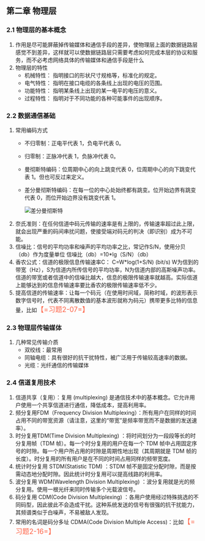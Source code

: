 ## 第二章 物理层

### 2.1 物理层的基本概念

1. 作用是尽可能屏蔽掉传输媒体和通信手段的差异，使物理层上面的数据链路层感觉不到差异，这样就可以使数据链路层只需要考虑如何完成本层的协议和服务，而不必考虑网络具体的传输媒体和通信手段是什么
2. 物理层的特性
    - 机械特性： 指明接口的形状尺寸规格等，标准化的规定。
    - 电气特性： 指明在接口电缆的各条线上出现的电压的范围。
    - 功能特性： 指明某条线上出现的某一电平的电压的意义。
    - 过程特性： 指明对于不同功能的各种可能事件的出现顺序。

### 2.2 数据通信基础    

1. 常用编码方式
    - 不归零制：正电平代表 1，负电平代表 0。
    - 归零制：正脉冲代表 1，负脉冲代表 0。
    - 曼彻斯特编码：位周期中心的向上跳变代表 0，位周期中心的向下跳变代表 1。但也可反过来定义。
    - 差分曼彻斯特编码：在每一位的中心处始终都有跳变。位开始边界有跳变代表 0，而位开始边界没有跳变代表 1。

        ![差分曼彻斯特](http://img.blog.csdn.net/20170924235646202?watermark/2/text/aHR0cDovL2Jsb2cuY3Nkbi5uZXQvU19neV9aZXRyb3Y=/font/5a6L5L2T/fontsize/400/fill/I0ZGMDAwMA==/dissolve/70/gravity/Center)
2. 奈氏准则：在任何信道中码元传输的速率是有上限的，传输速率超过此上限，就会出现严重的码间串扰问题，使接受端对码元的判决（即识别）成为不可能。
3. 信噪比：信号的平均功率和噪声的平均功率之比，常记作S/N，使用分贝（db）作为度量单位
    信噪比（db）=10*lg（S/N）（db）
4. 香农公式：信道的极限信息传输速率C：
    C=W*log(1+S/N) (bit/s)
    W为信到的带宽（Hz），S为信道内所传信号的平均功率，N为信道内部的高斯噪声功率。
    信道的带宽或者信道中的信噪比越大，信息的极限传输速率就越高。实际信道上能够达到的信息传输速率要比香农的极限传输速率低不少。  
5. 提高信道的传输速率：让每一个码元（在使用时间域，简称时域，的波形表示数字信号时，代表不同离散数值的基本波形就称为码元）携带更多比特的信息量，比如<font size=4 color=tomato>【=习题2-07=】</font>

### 2.3 物理层传输媒体

1. 几种常见传输介质
    - 双绞线：最常用
    - 同轴电缆：具有很好的抗干扰特性，被广泛用于传输较高速率的数据。
    - 光缆：光纤通信的传输媒体

### 2.4 信道复用技术

1. 信道共享（复用）：复用 (multiplexing) 是通信技术中的基本概念。它允许用户使用一个共享信道进行通信，降低成本，提高利用率。
2. 频分复用FDM（Frequency Division Multiplexing）：所有用户在同样的时间占用不同的带宽资源（请注意，这里的“带宽”是频率带宽而不是数据的发送速率）。 
3. 时分复用TDM(Time Division Multiplexing) ：将时间划分为一段段等长的时分复用帧（TDM 帧）。每一个时分复用的用户在每一个 TDM 帧中占用固定序号的时隙。每一个用户所占用的时隙是周期性地出现（其周期就是 TDM  帧的长度）。时分复用的所有用户是在不同的时间占用同样的频带宽度。
4. 统计时分复用 STDM(Statistic TDM)  ：STDM 帧不是固定分配时隙，而是按需动态地分配时隙。因此统计时分复用可以提高线路的利用率。
5. 波分复用 WDM(Wavelength Division Multiplexing)  ：波分复用就是光的频分复用。使用一根光纤来同时传输多个光载波信号。
6. 码分复用 CDM(Code Division Multiplexing)  ：各用户使用经过特殊挑选的不同码型，因此彼此不会造成干扰。这种系统发送的信号有很强的抗干扰能力，其频谱类似于白噪声，不易被敌人发现。 
7. 常用的名词是码分多址 CDMA(Code Division Multiple Access)：比如<font size=4 color=tomato>【=习题2-16=】</font>